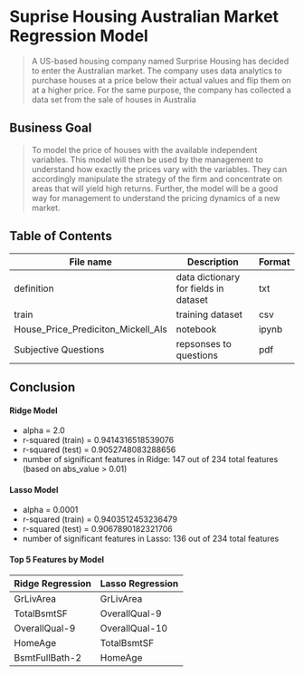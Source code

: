 # Suprise Housing Australian Market Regression Model
> A US-based housing company named Surprise Housing has decided to enter the Australian market. The company uses data analytics to purchase houses at a price below their actual values and flip them on at a higher price. For the same purpose, the company has collected a data set from the sale of houses in Australia

## Business Goal
> To model the price of houses with the available independent variables. This model will then be used by the management to understand how exactly the prices vary with the variables. They can accordingly manipulate the strategy of the firm and concentrate on areas that will yield high returns. Further, the model will be a good way for management to understand the pricing dynamics of a new market.

## Table of Contents
| File name | Description | Format |
|-----------|-------------|--------|
|definition | data dictionary for fields in dataset| txt|
|train| training dataset | csv|
|  House_Price_Prediciton_Mickell_Als   |      notebook            |   ipynb |
| Subjective Questions | repsonses to questions | pdf|


## Conclusion

#### Ridge Model
- alpha = 2.0
- r-squared (train) = 0.9414316518539076
- r-squared (test) = 0.9052748083288656
- number of significant features in Ridge: 147 out of 234 total features (based on abs_value > 0.01)


#### Lasso Model
- alpha = 0.0001
- r-squared (train) = 0.9403512453236479
- r-squared (test) = 0.9067890182321706
- number of significant features in Lasso: 136 out of 234 total features

#### Top 5 Features by Model

| Ridge Regression | Lasso Regression |
|------------------|------------------|
|GrLivArea         |GrLivArea         |
|TotalBsmtSF       |OverallQual-9     |
|OverallQual-9     |OverallQual-10    |
|HomeAge           |TotalBsmtSF       |
|BsmtFullBath-2    |HomeAge           |